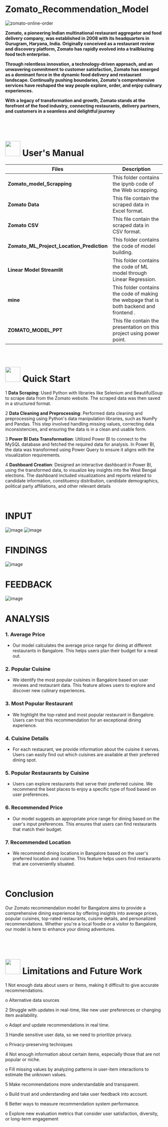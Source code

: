 

# Zomato_Recommendation_Model








![zomato-online-order](https://github.com/anishkatoch/Zomato-Recommendation-Model/assets/130006013/cbae261d-585f-44dc-a298-3620df9be28f)










**Zomato, a pioneering Indian multinational restaurant aggregator and food delivery company, was established in 2008 with its headquarters in Gurugram, Haryana, India. Originally conceived as a restaurant review and discovery platform, Zomato has rapidly evolved into a trailblazing food tech enterprise.**

**Through relentless innovation, a technology-driven approach, and an unwavering commitment to customer satisfaction, Zomato has emerged as a dominant force in the dynamic food delivery and restaurant landscape. Continually pushing boundaries, Zomato's comprehensive services have reshaped the way people explore, order, and enjoy culinary experiences.**

**With a legacy of transformation and growth, Zomato stands at the forefront of the food industry, connecting restaurants, delivery partners, and customers in a seamless and delightful journey**


<br>
<br>

# <img src="https://user-images.githubusercontent.com/106439762/181935629-b3c47bd3-77fb-4431-a11c-ff8ba0942b63.gif" width="48" height="48"> **User's Manual**

| Files| Description |
| -------------   | ------------- |
| **Zomato_model_Scrapping**  | This folder contains the ipynb code of the Web scrapping.  |
| **Zomato Data** | This file contain the  scraped data in Excel format. |
| **Zomato CSV**  | This file contain the  scraped data in CSV format. |
| **Zomato_ML_Project_Location_Prediction** | This folder contains the code of model building. |  
| **Linear Model Streamlit**  | This folder contains the code of ML model through Linear Regression.  |
| **mine**  | This folder contains the code of making the webpage that is both backend and frontend .  |
| **ZOMATO_MODEL_PPT**  | This file contain the presentation on this project using power point.  |

<br>


# <img src="https://user-images.githubusercontent.com/106439762/181937125-2a4b22a3-f8a9-4226-bbd3-df972f9dbbc4.gif" width="48" height="48" > Quick Start

1 **Data Scraping**: Used Python with libraries like Selenium and BeautifulSoup to scrape data from the Zomato website. The scraped data was then saved in a structured format.

2 **Data Cleaning and Preprocessing**: Performed data cleaning and preprocessing using Python's data manipulation libraries, such as NumPy and Pandas. This step involved handling missing values, correcting data inconsistencies, and ensuring the data is in a clean and usable form.

3 **Power BI Data Transformation**: Utilized Power BI to connect to the MySQL database and fetched the required data for analysis. In Power BI, the data was transformed using Power Query to ensure it aligns with the visualization requirements.

4 **Dashboard Creation**: Designed an interactive dashboard in Power BI, using the transformed data, to visualize key insights into the West Bengal elections. The dashboard included visualizations and reports related to candidate information, constituency distribution, candidate demographics, political party affiliations, and other relevant details
    
<br>





# INPUT

![image](https://github.com/anishkatoch/Zomato-Recommendation-Model/assets/130006013/5335c919-0bcb-44f6-819d-ff8fd13ae8b8)
![image](https://github.com/anishkatoch/Zomato-Recommendation-Model/assets/130006013/27fedbf0-b70b-47d2-bbf8-a7e0f5d7524f)



# FINDINGS

![image](https://github.com/anishkatoch/Zomato-Recommendation-Model/assets/130006013/750bdc75-e478-4c2b-839b-a24aff8f4dd0)



# FEEDBACK

![image](https://github.com/anishkatoch/Zomato-Recommendation-Model/assets/130006013/75b0c89e-c754-4c18-ac11-5544a0b50d34)






# ANALYSIS



### 1. Average Price
- Our model calculates the average price range for dining at different restaurants in Bangalore. This helps users plan their budget for a meal out.



### 2. Popular Cuisine
- We identify the most popular cuisines in Bangalore based on user reviews and restaurant data. This feature allows users to explore and discover new culinary experiences.



### 3. Most Popular Restaurant
- We highlight the top-rated and most popular restaurant in Bangalore. Users can trust this recommendation for an exceptional dining experience.



### 4. Cuisine Details
- For each restaurant, we provide information about the cuisine it serves. Users can easily find out which cuisines are available at their preferred dining spot.



### 5. Popular Restaurants by Cuisine
- Users can explore restaurants that serve their preferred cuisine. We recommend the best places to enjoy a specific type of food based on user preferences.



### 6. Recommended Price
- Our model suggests an appropriate price range for dining based on the user's input preferences. This ensures that users can find restaurants that match their budget.



### 7. Recommended Location
- We recommend dining locations in Bangalore based on the user's preferred location and cuisine. This feature helps users find restaurants that are conveniently situated.



<br>

# Conclusion

Our Zomato recommendation model for Bangalore aims to provide a comprehensive dining experience by offering insights into average prices, popular cuisines, top-rated restaurants, cuisine details, and personalized recommendations. Whether you're a local foodie or a visitor to Bangalore, our model is here to enhance your dining adventures.


<br>
<br>
   
   #  <img src=https://user-images.githubusercontent.com/106439762/178803205-47a08ce7-2187-4f96-b301-a2b68690619a.gif width="48" height="48" > Limitations and Future Work
   
1 Not enough data about users or items, making it difficult to give accurate recommendations.

   o Alternative data sources 


2 Struggle with updates in real-time, like new user preferences or changing item availability.

   o Adapt and update recommendations in real time.


3 Handle sensitive user data, so we need to prioritize privacy.

   o Privacy-preserving techniques


4 Not enough information about certain items, especially those that are not popular or niche. 

   o Fill missing values by analyzing patterns in user-item interactions to estimate the unknown values.


5 Make recommendations more understandable and transparent.

   o Build trust and understanding and take user feedback into account.


6 Better ways to measure recommendation system performance.

   o Explore new evaluation metrics that consider user satisfaction, diversity, or long-term engagement


